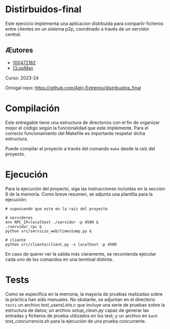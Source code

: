 # Distirbuidos-final
Este ejercicio implementa una aplicacion distrbuída para compartir ficheros entre clientes en un sistema p2p, coordinado a través de un servidor central.

## Æutores
- [100472182](https://github.com/Adri-Extremix)
- [CLopMan](https://github.com/CLopMan)

Curso: 2023-24

Orinigal repo: https://github.com/Adri-Extremix/distribuidos_final

# Compilación

Este entregable tiene una estructura de directorios con el fin de organizar mejor el código según la funcionalidad que este implemente. Para el correcto funcionamiento del Makefile es importante respetar dicha estructura. 

Puede compilar el proyecto a través del comando `make` desde la raíz del proyecto. 

# Ejecución 
Para la ejecución del proyecto, siga las instrucciones incluídas en la sección 6 de la memoria. Como breve resumen, se adjunta una plantilla para la ejecución: 

```
# suponiendo que este en la raiz del proyecto
    
# servidores
env RPC_IP=localhost ./servidor -p 4500 &
./servidor_rpc & 
python src/servicio_web/timestamp.py &

# cliente
python src/cliente/client.py -s localhost -p 4500
```
En caso de querer ver la salida más claramente, se recomienda ejecutar cada uno de los comandos en una terminal distinta. 

# Tests
Como se especifica en la memoria, la mayoría de pruebas realizadas sobre la práctica han sido manuales. No obstante, se adjuntan en el directorio `tests` un archivo *test_usersLists.c* que incluye una serie de pruebas sobre la estructura de datos; un archivo *setup_clean.py* capaz de generar las entradas y ficheros de prueba utilizados en los test; y un archivo en `bash` *test_concurrencia.sh* para la ejecución de una prueba concurrente. 
